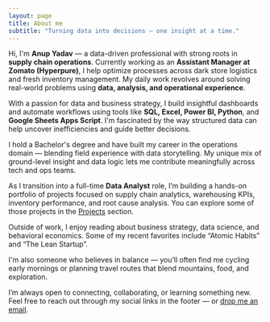 ```yaml
---
layout: page
title: About me
subtitle: "Turning data into decisions — one insight at a time."
---
```


<div id="aboutme-section">

<p class="about-text">
<span class="fa fa-briefcase about-icon"></span>
Hi, I'm <strong>Anup Yadav</strong> — a data-driven professional with strong roots in <strong>supply chain operations</strong>. Currently working as an <strong>Assistant Manager at Zomato (Hyperpure)</strong>, I help optimize processes across dark store logistics and fresh inventory management. My daily work revolves around solving real-world problems using <strong>data, analysis, and operational experience</strong>.
</p>

<p class="about-text">
<span class="fa fa-chart-bar about-icon"></span>
With a passion for data and business strategy, I build insightful dashboards and automate workflows using tools like <strong>SQL, Excel, Power BI, Python</strong>, and <strong>Google Sheets Apps Script</strong>. I'm fascinated by the way structured data can help uncover inefficiencies and guide better decisions.
</p>

<p class="about-text">
<span class="fa fa-graduation-cap about-icon"></span>
I hold a Bachelor's degree and have built my career in the operations domain — blending field experience with data storytelling. My unique mix of ground-level insight and data logic lets me contribute meaningfully across tech and ops teams.
</p>

<p class="about-text">
<span class="fa fa-laptop-code about-icon"></span>
As I transition into a full-time <strong>Data Analyst</strong> role, I’m building a hands-on portfolio of projects focused on supply chain analytics, warehousing KPIs, inventory performance, and root cause analysis. You can explore some of those projects in the <a href="/projects">Projects</a> section.
</p>

<p class="about-text">
<span class="fa fa-book about-icon"></span>
Outside of work, I enjoy reading about business strategy, data science, and behavioral economics. Some of my recent favorites include “Atomic Habits” and “The Lean Startup”.
</p>

<p class="about-text">
<span class="fa fa-biking about-icon"></span>
I'm also someone who believes in balance — you’ll often find me cycling early mornings or planning travel routes that blend mountains, food, and exploration.
</p>

<p class="about-text">
<span class="fa fa-envelope about-icon"></span>
I’m always open to connecting, collaborating, or learning something new. Feel free to reach out through my social links in the footer — or <a href="mailto:your.email@example.com">drop me an email</a>.
</p>

</div>
